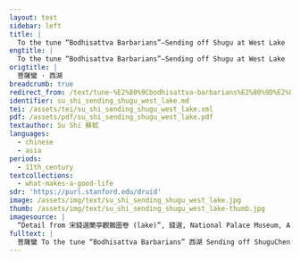 ```yaml
---
layout: text
sidebar: left
title: |
  To the tune “Bodhisattva Barbarians”—Sending off Shugu at West Lake | 菩薩蠻 · 西湖
engtitle: |
  To the tune “Bodhisattva Barbarians”—Sending off Shugu at West Lake
origtitle: |
  菩薩蠻 · 西湖
breadcrumb: true
redirect_from: /text/tune-%E2%80%9Cbodhisattva-barbarians%E2%80%9D%E2%80%94sending-shugu-west-lake
identifier: su_shi_sending_shugu_west_lake.md
tei: /assets/tei/su_shi_sending_shugu_west_lake.xml
pdf: /assets/pdf/su_shi_sending_shugu_west_lake.pdf
textauthor: Su Shi 蘇軾
languages:
  - chinese
  - asia
periods:
  - 11th_century
textcollections:
  - what-makes-a-good-life
sdr: 'https://purl.stanford.edu/druid'
image: /assets/img/text/su_shi_sending_shugu_west_lake.jpg
thumb: /assets/img/text/su_shi_sending_shugu_west_lake-thumb.jpg
imagesource: |
  “Detail from 宋錢選蘭亭觀鵝圖卷 (lake)”, 錢選, National Palace Museum, Accession Number: K2A001001N000000000PAB [Public Domain]
fulltext: |
  菩薩蠻 To the tune “Bodhisattva Barbarians” 西湖 Sending off ShuguChen Shugu was the prefect of Hangzhou, the city where Su Shi was posted. at West LakeWest Lake is a freshwater lake in the city of Hangzhou. 秋風湖上蕭蕭雨 In the autumn wind, on the lake, the cold and sparing rain 使君欲去還留住。 keeps himRefers to Chen Shugu. when he is about to go. 今日漫留君。 Today, he is held back in vain; 明朝愁殺人。 tomorrow, the sorrow will kill us. 佳人千點淚。 The fair onesThe fair ones are the courtesans at the farewell banquet for Shugu. shed thousands of teardrops, 灑向長河水。 sprinkling onto the Long River“Long River” here refers to Qiantang River.. 不用斂雙蛾。 There is no need to frownThe literal translation is “There is no need to frown the silkworm moth tentacles”. “Silkworm moth tentacles” (蛾) refers to women’s beautiful eyebrows due to their resemblance in shape.; 路人啼更多。 the passersby will cry even more.
---
```


